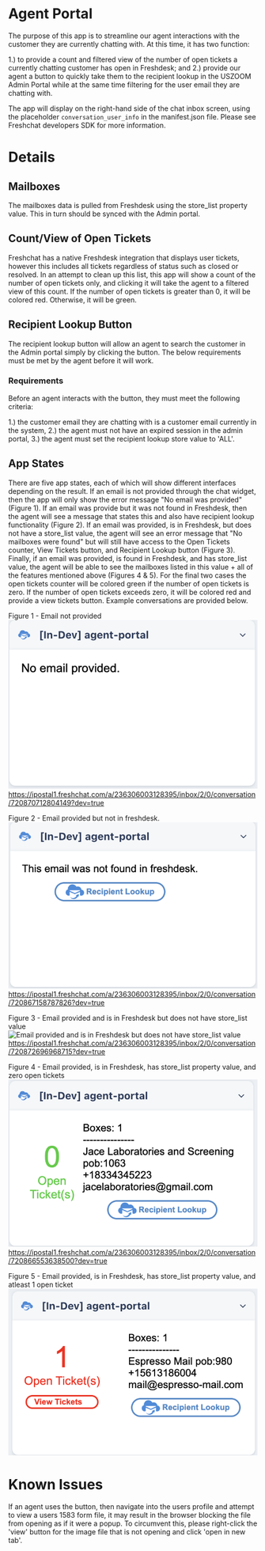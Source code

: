 # Agent Portal

The purpose of this app is to streamline our agent interactions with the customer they are currently chatting with. At this time, it has two function:

1.) to provide a count and filtered view of the number of open tickets a currently chatting customer has open in Freshdesk; and
2.) provide our agent a button to quickly take them to the recipient lookup in the USZOOM Admin Portal while at the same time filtering for the user email they are chatting with.

The app will display on the right-hand side of the chat inbox screen, using the placeholder `conversation_user_info` in the manifest.json file. Please see Freshchat developers SDK for more information.

# Details

## Mailboxes

The mailboxes data is pulled from Freshdesk using the store_list property value. This in turn should be synced with the Admin portal.

## Count/View of Open Tickets

Freshchat has a native Freshdesk integration that displays user tickets, however this includes all tickets regardless of status such as closed or resolved. In an attempt to clean up this list, this app will show a count of the number of open tickets only, and clicking it will take the agent to a filtered view of this count. If the number of open tickets is greater than 0, it will be colored red. Otherwise, it will be green.

## Recipient Lookup Button

The recipient lookup button will allow an agent to search the customer in the Admin portal simply by clicking the button. The below requirements must be met by the agent before it will work.

### Requirements

Before an agent interacts with the button, they must meet the following criteria:

1.) the customer email they are chatting with is a customer email currently in the system,
2.) the agent must not have an expired session in the admin portal,
3.) the agent must set the recipient lookup store value to 'ALL'.

## App States

There are five app states, each of which will show different interfaces depending on the result. If an email is not provided through the chat widget, then the app will only show the error message "No email was provided" (Figure 1). If an email was provide but it was not found in Freshdesk, then the agent will see a message that states this and also have recipient lookup functionality (Figure 2). If an email was provided, is in Freshdesk, but does not have a store_list value, the agent will see an error message that "No mailboxes were found" but will still have access to the Open Tickets counter, View Tickets button, and Recipient Lookup button (Figure 3). Finally, if an email was provided, is found in Freshdesk, and has store_list value, the agent will be able to see the mailboxes listed in this value + all of the features mentioned above (Figures 4 & 5). For the final two cases the open tickets counter will be colored green if the number of open tickets is zero. If the number of open tickets exceeds zero, it will be colored red and provide a view tickets button. Example conversations are provided below.

Figure 1 - Email not provided
![Screenshot of email not provided](docs/fig1.png)
https://ipostal1.freshchat.com/a/236306003128395/inbox/2/0/conversation/720870712804149?dev=true

Figure 2 - Email provided but not in freshdesk.
![Screenshot of email provided but not in freshdesk](docs/fig2.png)
https://ipostal1.freshchat.com/a/236306003128395/inbox/2/0/conversation/720867158787826?dev=true

Figure 3 - Email provided and is in Freshdesk but does not have store_list value
![Email provided and is in Freshdesk but does not have store_list value](docs/ig3.png)
https://ipostal1.freshchat.com/a/236306003128395/inbox/2/0/conversation/720872696968715?dev=true

Figure 4 - Email provided, is in Freshdesk, has store_list property value, and zero open tickets
![Email provided, is in Freshdesk, and has store_list property value](docs/fig4.png)
https://ipostal1.freshchat.com/a/236306003128395/inbox/2/0/conversation/720866553638500?dev=true

Figure 5 - Email provided, is in Freshdesk, has store_list property value, and atleast 1 open ticket
![Email provided, is in Freshdesk, has store_list property value, and atleast 1 open ticket](docs/fig5.png)

# Known Issues

If an agent uses the button, then navigate into the users profile and attempt to view a users 1583 form file, it may result in the browser blocking the file from opening as if it were a popup. To circumvent this, please right-click the 'view' button for the image file that is not opening and click 'open in new tab'.
